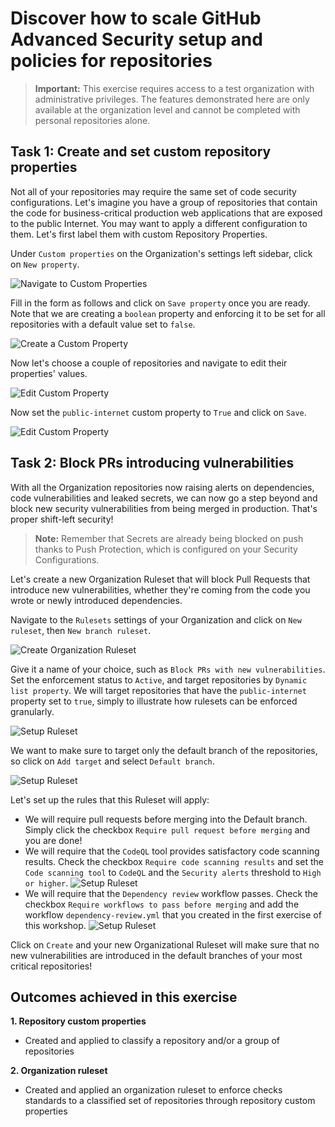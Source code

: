 # Discover how to scale GitHub Advanced Security setup and policies for repositories

> **Important:** This exercise requires access to a test organization with administrative privileges. The features demonstrated here are only available at the organization level and cannot be completed with personal repositories alone.

## Task 1: Create and set custom repository properties

Not all of your repositories may require the same set of code security configurations. Let's imagine you have a group of repositories that contain the code for business-critical production web applications that are exposed to the public Internet. You may want to apply a different configuration to them. Let's first label them with custom Repository Properties.

Under `Custom properties` on the Organization's settings left sidebar, click on `New property`. 

![Navigate to Custom Properties](../images/navigate-custom-properties.png)

Fill in the form as follows and click on `Save property` once you are ready. Note that we are creating a `boolean` property and enforcing it to be set for all repositories with a default value set to `false`.

![Create a Custom Property](../images/create-custom-property.png)

Now let's choose a couple of repositories and navigate to edit their properties' values.

![Edit Custom Property](../images/edit-custom-property.png)

Now set the `public-internet` custom property to `True` and click on `Save`. 

![Edit Custom Property](../images/edit-custom-property-2.png)

## Task 2: Block PRs introducing vulnerabilities

With all the Organization repositories now raising alerts on dependencies, code vulnerabilities and leaked secrets, we can now go a step beyond and block new security vulnerabilities from being merged in production. That's proper shift-left security!

> **Note:** Remember that Secrets are already being blocked on push thanks to Push Protection, which is configured on your Security Configurations. 

Let's create a new Organization Ruleset that will block Pull Requests that introduce new vulnerabilities, whether they're coming from the code you wrote or newly introduced dependencies. 

Navigate to the `Rulesets` settings of your Organization and click on `New ruleset`, then `New branch ruleset`. 

![Create Organization Ruleset](../images/create-new-ruleset.png)

Give it a name of your choice, such as `Block PRs with new vulnerabilities`. Set the enforcement status to `Active`, and target repositories by `Dynamic list property`. We will target repositories that have the `public-internet` property set to `true`, simply to illustrate how rulesets can be enforced granularly. 

![Setup Ruleset](../images/setup-ruleset-1.png)

We want to make sure to target only the default branch of the repositories, so click on `Add target` and select `Default branch`.

![Setup Ruleset](../images/setup-ruleset-2.png)

Let's set up the rules that this Ruleset will apply:

- We will require pull requests before merging into the Default branch. Simply click the checkbox `Require pull request before merging` and you are done!
- We will require that the `CodeQL` tool provides satisfactory code scanning results. Check the checkbox `Require code scanning results` and set the `Code scanning tool` to `CodeQL` and the `Security alerts` threshold to `High or higher`.
![Setup Ruleset](../images/setup-ruleset-3.png)
- We will require that the `Dependency review` workflow passes. Check the checkbox `Require workflows to pass before merging` and add the workflow `dependency-review.yml` that you created in the first exercise of this workshop.
![Setup Ruleset](../images/setup-ruleset-4.png)

Click on `Create` and your new Organizational Ruleset will make sure that no new vulnerabilities are introduced in the default branches of your most critical repositories!

## Outcomes achieved in this exercise

**1. Repository custom properties**
- Created and applied to classify a repository and/or a group of repositories

**2. Organization ruleset**
- Created and applied an organization ruleset to enforce checks standards to a classified set of repositories through repository custom properties
